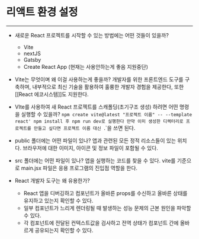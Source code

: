 # 리액트 환경 설정
---
- 새로운 React 프로젝트를 시작할 수 있는 방법에는 어떤 것들이 있을까?
	- Vite
	- nextJS
	- Gatsby
	- Create React App (현재는 사용안하는게 좋음 지원중단)

- Vite는 무엇이며 왜 이걸 사용하는게 좋을까?
	개발자를 위한 프론트엔드 도구를 구축하며, 내부적으로 최신 기술을 활용하여 훌륭한 개발자 경험을 제공한다, 또한 [[React 에코시스템]]도 지원한다.

- VIte를 사용하여 새 React 프로젝트를 스캐폴딩(초기구조 생성) 하려면 어떤 명령을 실행할 수 있을까?
	`npm create vite@latest "프로젝트 이름" -- --template react'
	npm install 후 npm run dev로 실행한다
	만약 이미 생성한 디렉터리로 프로젝트를 만들고 싶다면 프로젝트 이름 대신 `.`을 쓰면 된다.

- public 폴더에는 어떤 파일이 있나?
	앱과 관련된 모든 정적 리소스들이 있는 위치다. 브라우저에 대한 이미지, 아이콘 및 정보 파일이 포함될 수 있다.

- src 폴더에는 어떤 파일이 있나?
	앱을 실행하는 코드를 찾을 수 있다. vite를 기준으로 main.jsx 파일은 응용 프로그램의 진입점 역할을 한다.

- React 개발자 도구는 왜 유용한가?
	- React 앱을 디버깅하고 컴포넌트가 올바른 props를 수신하고 올바른 상태를 유지하고 있는지 확인할 수 있다.
	- 일부 컴포넌트가 느리게 렌더링될 때 발생하는 성능 문제의 근본 원인을 파악할 수 있다.
	- 각 컴포넌트에 전달된 컨텍스트값을 검사하고 전역 상태가 컴포넌트 간에 올바르게 공유되는지 확인할 수 있다.